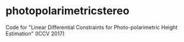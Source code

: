 # photopolarimetricstereo
Code for "Linear Differential Constraints for Photo-polarimetric Height Estimation" (ICCV 2017)
